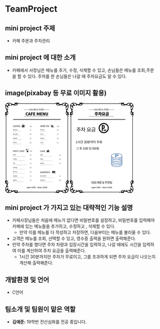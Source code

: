 # TeamProject
## mini project 주제

- 카페 주문과 주차관리

## mini project 에 대한 소개

- 카페에서 사장님은 메뉴를 추가, 수정, 삭제할 수 있고, 손님들은 메뉴를 조회,주문을 할 수 있다. 주차를 한 손님들은 나갈 때 주차요금도 알 수 있다.

## image(pixabay 등 무료 이미지 활용)    
<img src="image1(commit).jpg" alt="image2" style="zoom:50%;" />
<img src="image2(commit).jpg" alt="image2" style="zoom:50%;" />   

## mini project 가 가지고 있는 대략적인 기능 설명

- 카페사장님들은 처음에 메뉴가 없다면 비밀번호를 설정하고, 비밀번호를 입력해야 카페에 있는 메뉴들을 추가하고, 수정하고 , 삭제할 수 있다.
  - 만약 이를 메뉴를 다 작성하고 저장하면,  다음부터는 메뉴를 불러올 수 있다.
- 고객은 메뉴를 조회, 선택할 수 있고, 영수증 출력을 원하면 출력해준다.
- 만약 주차를 했다면 주차 차량과 입장시간을 입력하고, 나갈 때에도 시간을 입력하여 이를 계산하여 주차 요금을 출력해준다.
  - 1시간 30분까지만 주차가 무료이고, 그를 초과하게 되면 주차 요금이 나오는지 계산해 출력해준다.

## 개발환경 및 언어

- C언어

## 팀소개 및 팀원이 맡은 역할

- **김예준:** 19학번 전산심화를 전공 중입니다.

